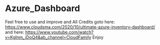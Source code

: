 # Azure_Dashboard
Feel free to use and improve and All Credits goto here: https://www.cloudsma.com/2020/10/ultimate-azure-inventory-dashboard/
and
here:
https://www.youtube.com/watch?v=Kglnm_jDoQ4&ab_channel=CloudFamily
Enjoy
